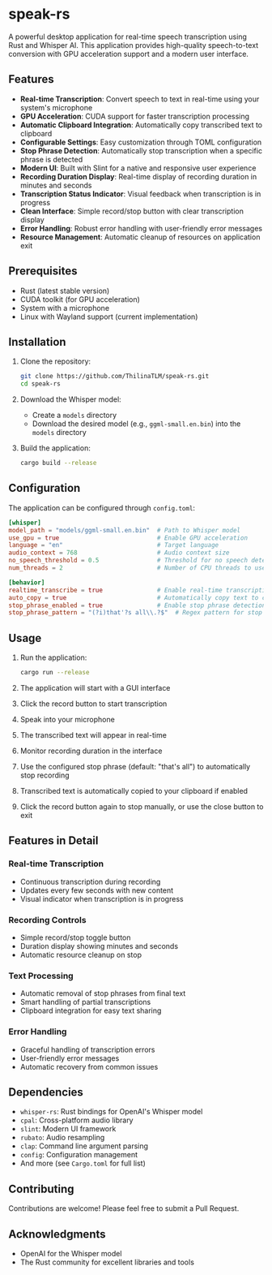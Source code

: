 # speak-rs

A powerful desktop application for real-time speech transcription using Rust and Whisper AI. This application provides high-quality speech-to-text conversion with GPU acceleration support and a modern user interface.

## Features

- **Real-time Transcription**: Convert speech to text in real-time using your system's microphone
- **GPU Acceleration**: CUDA support for faster transcription processing
- **Automatic Clipboard Integration**: Automatically copy transcribed text to clipboard
- **Configurable Settings**: Easy customization through TOML configuration
- **Stop Phrase Detection**: Automatically stop transcription when a specific phrase is detected
- **Modern UI**: Built with Slint for a native and responsive user experience
- **Recording Duration Display**: Real-time display of recording duration in minutes and seconds
- **Transcription Status Indicator**: Visual feedback when transcription is in progress
- **Clean Interface**: Simple record/stop button with clear transcription display
- **Error Handling**: Robust error handling with user-friendly error messages
- **Resource Management**: Automatic cleanup of resources on application exit

## Prerequisites

- Rust (latest stable version)
- CUDA toolkit (for GPU acceleration)
- System with a microphone
- Linux with Wayland support (current implementation)

## Installation

1. Clone the repository:

   ```bash
   git clone https://github.com/ThilinaTLM/speak-rs.git
   cd speak-rs
   ```

2. Download the Whisper model:

   - Create a `models` directory
   - Download the desired model (e.g., `ggml-small.en.bin`) into the `models` directory

3. Build the application:
   ```bash
   cargo build --release
   ```

## Configuration

The application can be configured through `config.toml`:

```toml
[whisper]
model_path = "models/ggml-small.en.bin"  # Path to Whisper model
use_gpu = true                           # Enable GPU acceleration
language = "en"                          # Target language
audio_context = 768                      # Audio context size
no_speech_threshold = 0.5                # Threshold for no speech detection
num_threads = 2                          # Number of CPU threads to use

[behavior]
realtime_transcribe = true               # Enable real-time transcription
auto_copy = true                         # Automatically copy text to clipboard
stop_phrase_enabled = true               # Enable stop phrase detection
stop_phrase_pattern = "(?i)that'?s all\\.?$"  # Regex pattern for stop phrase
```

## Usage

1. Run the application:

   ```bash
   cargo run --release
   ```

2. The application will start with a GUI interface
3. Click the record button to start transcription
4. Speak into your microphone
5. The transcribed text will appear in real-time
6. Monitor recording duration in the interface
7. Use the configured stop phrase (default: "that's all") to automatically stop recording
8. Transcribed text is automatically copied to your clipboard if enabled
9. Click the record button again to stop manually, or use the close button to exit

## Features in Detail

### Real-time Transcription

- Continuous transcription during recording
- Updates every few seconds with new content
- Visual indicator when transcription is in progress

### Recording Controls

- Simple record/stop toggle button
- Duration display showing minutes and seconds
- Automatic resource cleanup on stop

### Text Processing

- Automatic removal of stop phrases from final text
- Smart handling of partial transcriptions
- Clipboard integration for easy text sharing

### Error Handling

- Graceful handling of transcription errors
- User-friendly error messages
- Automatic recovery from common issues

## Dependencies

- `whisper-rs`: Rust bindings for OpenAI's Whisper model
- `cpal`: Cross-platform audio library
- `slint`: Modern UI framework
- `rubato`: Audio resampling
- `clap`: Command line argument parsing
- `config`: Configuration management
- And more (see `Cargo.toml` for full list)

## Contributing

Contributions are welcome! Please feel free to submit a Pull Request.

## Acknowledgments

- OpenAI for the Whisper model
- The Rust community for excellent libraries and tools
